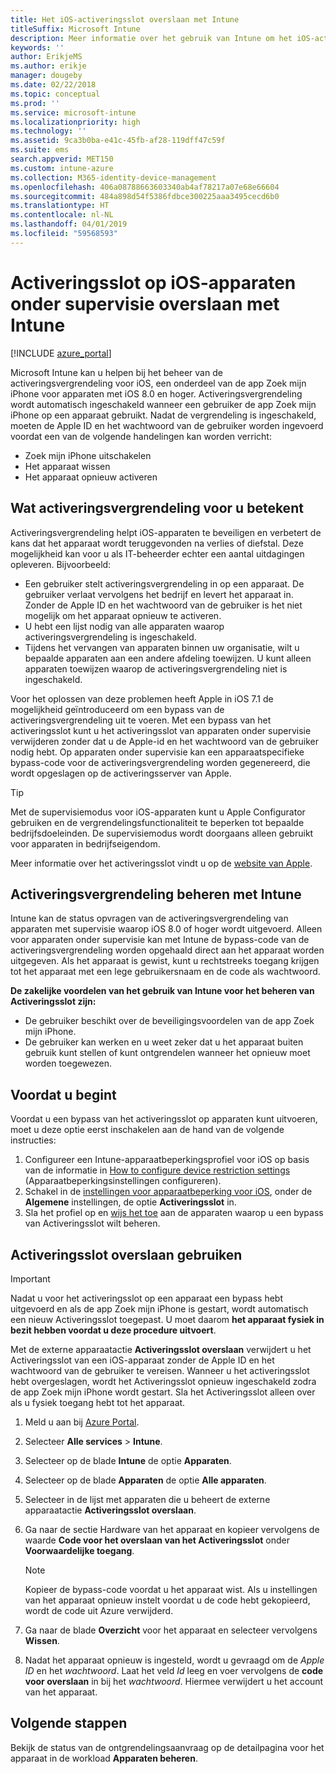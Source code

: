```yaml
---
title: Het iOS-activeringsslot overslaan met Intune
titleSuffix: Microsoft Intune
description: Meer informatie over het gebruik van Intune om het iOS-activeringslot over te slaan voor toegang tot vergrendelde apparaten.
keywords: ''
author: ErikjeMS
ms.author: erikje
manager: dougeby
ms.date: 02/22/2018
ms.topic: conceptual
ms.prod: ''
ms.service: microsoft-intune
ms.localizationpriority: high
ms.technology: ''
ms.assetid: 9ca3b0ba-e41c-45fb-af28-119dff47c59f
ms.suite: ems
search.appverid: MET150
ms.custom: intune-azure
ms.collection: M365-identity-device-management
ms.openlocfilehash: 406a08788663603340ab4af78217a07e68e66604
ms.sourcegitcommit: 484a898d54f5386fdbce300225aaa3495cecd6b0
ms.translationtype: HT
ms.contentlocale: nl-NL
ms.lasthandoff: 04/01/2019
ms.locfileid: "59568593"
---
```

# <a name="bypass-activation-lock-on-supervised-ios-devices-with-intune"></a>Activeringsslot op iOS-apparaten onder supervisie overslaan met Intune


[!INCLUDE [azure_portal](./includes/azure_portal.md)]

Microsoft Intune kan u helpen bij het beheer van de activeringsvergrendeling voor iOS, een onderdeel van de app Zoek mijn iPhone voor apparaten met iOS 8.0 en hoger. Activeringsvergrendeling wordt automatisch ingeschakeld wanneer een gebruiker de app Zoek mijn iPhone op een apparaat gebruikt. Nadat de vergrendeling is ingeschakeld, moeten de Apple ID en het wachtwoord van de gebruiker worden ingevoerd voordat een van de volgende handelingen kan worden verricht:

- Zoek mijn iPhone uitschakelen
- Het apparaat wissen
- Het apparaat opnieuw activeren

## <a name="how-activation-lock-affects-you"></a>Wat activeringsvergrendeling voor u betekent

Activeringsvergrendeling helpt iOS-apparaten te beveiligen en verbetert de kans dat het apparaat wordt teruggevonden na verlies of diefstal. Deze mogelijkheid kan voor u als IT-beheerder echter een aantal uitdagingen opleveren. Bijvoorbeeld:

- Een gebruiker stelt activeringsvergrendeling in op een apparaat. De gebruiker verlaat vervolgens het bedrijf en levert het apparaat in. Zonder de Apple ID en het wachtwoord van de gebruiker is het niet mogelijk om het apparaat opnieuw te activeren.
- U hebt een lijst nodig van alle apparaten waarop activeringsvergrendeling is ingeschakeld.
- Tijdens het vervangen van apparaten binnen uw organisatie, wilt u bepaalde apparaten aan een andere afdeling toewijzen. U kunt alleen apparaten toewijzen waarop de activeringsvergrendeling niet is ingeschakeld.

Voor het oplossen van deze problemen heeft Apple in iOS 7.1 de mogelijkheid geïntroduceerd om een bypass van de activeringsvergrendeling uit te voeren. Met een bypass van het activeringsslot kunt u het activeringsslot van apparaten onder supervisie verwijderen zonder dat u de Apple-id en het wachtwoord van de gebruiker nodig hebt. Op apparaten onder supervisie kan een apparaatspecifieke bypass-code voor de activeringsvergrendeling worden gegenereerd, die wordt opgeslagen op de activeringsserver van Apple.

>[!TIP]
>Met de supervisiemodus voor iOS-apparaten kunt u Apple Configurator gebruiken en de vergrendelingsfunctionaliteit te beperken tot bepaalde bedrijfsdoeleinden. De supervisiemodus wordt doorgaans alleen gebruikt voor apparaten in bedrijfseigendom.

Meer informatie over het activeringsslot vindt u op de [website van Apple](https://support.apple.com/HT201365).

## <a name="how-intune-helps-you-manage-activation-lock"></a>Activeringsvergrendeling beheren met Intune
Intune kan de status opvragen van de activeringsvergrendeling van apparaten met supervisie waarop iOS 8.0 of hoger wordt uitgevoerd. Alleen voor apparaten onder supervisie kan met Intune de bypass-code van de activeringsvergrendeling worden opgehaald direct aan het apparaat worden uitgegeven. Als het apparaat is gewist, kunt u rechtstreeks toegang krijgen tot het apparaat met een lege gebruikersnaam en de code als wachtwoord.

**De zakelijke voordelen van het gebruik van Intune voor het beheren van Activeringsslot zijn:**

- De gebruiker beschikt over de beveiligingsvoordelen van de app Zoek mijn iPhone.
- De gebruiker kan werken en u weet zeker dat u het apparaat buiten gebruik kunt stellen of kunt ontgrendelen wanneer het opnieuw moet worden toegewezen.

## <a name="before-you-start"></a>Voordat u begint
Voordat u een bypass van het activeringsslot op apparaten kunt uitvoeren, moet u deze optie eerst inschakelen aan de hand van de volgende instructies:

1. Configureer een Intune-apparaatbeperkingsprofiel voor iOS op basis van de informatie in [How to configure device restriction settings](/intune-azure/configure-devices/how-to-configure-device-restrictions) (Apparaatbeperkingsinstellingen configureren).
2. Schakel in de [instellingen voor apparaatbeperking voor iOS](device-restrictions-ios.md), onder de **Algemene** instellingen, de optie **Activeringsslot** in.
3. Sla het profiel op en [wijs het toe](device-profile-assign.md) aan de apparaten waarop u een bypass van Activeringsslot wilt beheren.


## <a name="how-to-use-activation-lock-bypass"></a>Activeringsslot overslaan gebruiken

>[!IMPORTANT]
>Nadat u voor het activeringsslot op een apparaat een bypass hebt uitgevoerd en als de app Zoek mijn iPhone is gestart, wordt automatisch een nieuw Activeringsslot toegepast. U moet daarom **het apparaat fysiek in bezit hebben voordat u deze procedure uitvoert**.

Met de externe apparaatactie **Activeringsslot overslaan** verwijdert u het Activeringsslot van een iOS-apparaat zonder de Apple ID en het wachtwoord van de gebruiker te vereisen. Wanneer u het activeringsslot hebt overgeslagen, wordt het Activeringsslot opnieuw ingeschakeld zodra de app Zoek mijn iPhone wordt gestart. Sla het Activeringsslot alleen over als u fysiek toegang hebt tot het apparaat.

1. Meld u aan bij [Azure Portal](https://portal.azure.com).
2. Selecteer **Alle services** > **Intune**.
3. Selecteer op de blade **Intune** de optie **Apparaten**.
4. Selecteer op de blade **Apparaten** de optie **Alle apparaten**.
5. Selecteer in de lijst met apparaten die u beheert de externe apparaatactie **Activeringsslot overslaan**.
6. Ga naar de sectie Hardware van het apparaat en kopieer vervolgens de waarde **Code voor het overslaan van het Activeringsslot** onder **Voorwaardelijke toegang**.

    >[!NOTE]
    >Kopieer de bypass-code voordat u het apparaat wist. Als u instellingen van het apparaat opnieuw instelt voordat u de code hebt gekopieerd, wordt de code uit Azure verwijderd.

7.  Ga naar de blade **Overzicht** voor het apparaat en selecteer vervolgens **Wissen**.
8.  Nadat het apparaat opnieuw is ingesteld, wordt u gevraagd om de *Apple ID* en het *wachtwoord*. Laat het veld *Id* leeg en voer vervolgens de **code voor overslaan** in bij het *wachtwoord*. Hiermee verwijdert u het account van het apparaat. 


## <a name="next-steps"></a>Volgende stappen

Bekijk de status van de ontgrendelingsaanvraag op de detailpagina voor het apparaat in de workload **Apparaten beheren**.
